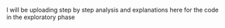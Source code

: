 I will be uploading step by step analysis and explanations here for the code in the exploratory phase
